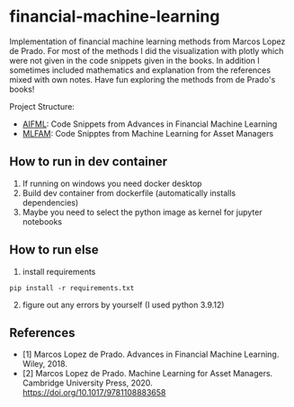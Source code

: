 # financial-machine-learning
Implementation of financial machine learning methods from Marcos Lopez de Prado. For most of the methods I did the visualization with plotly which were not given in the code snippets given in the books. In addition I sometimes included mathematics and explanation from the references mixed with own notes. Have fun exploring the methods from de Prado's books! 

Project Structure:
- [AIFML](AIFML): Code Snippets from Advances in Financial Machine Learning
- [MLFAM](MLFAM): Code Snipptes from Machine Learning for Asset Managers

## How to run in dev container
1. If running on windows you need docker desktop
2. Build dev container from dockerfile (automatically installs dependencies)
3. Maybe you need to select the python image as kernel for jupyter notebooks 

## How to run else
1. install requirements
```
pip install -r requirements.txt
```
2. figure out any errors by yourself (I used python 3.9.12)


## References
- [1] Marcos Lopez de Prado. Advances in Financial Machine Learning. Wiley, 2018. 
- [2] Marcos Lopez de Prado. Machine Learning for Asset Managers. Cambridge University Press, 2020. https://doi.org/10.1017/9781108883658
